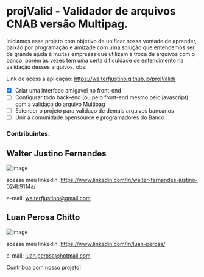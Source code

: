 # projValid - Validador de arquivos CNAB versão Multipag.

Iniciamos esse projeto com objetivo de unificar nossa vontade de aprender, paixão por programação e amizade com uma solução que entendemos ser de grande ajuda à muitas empresas que utilizam a troca de arquivos com o banco, porém às vezes tem uma certa dificuldade de entendimento na validação desses arquivos.
obs: 

Link de acess a aplicação: https://walterfjustino.github.io/projValid/

- [x] Criar uma interface amigavel no front-end
- [ ] Configurar todo back-end (ou pelo front-end mesmo pelo javascript) com a validaço do arquivo Multipag
- [ ] Estender o projeto para validaço de demais arquivos bancarios
- [ ] Unir a comunidade opensource e programadores do Banco 

<h3>Contribuintes:<h3>

<h2>Walter Justino Fernandes</h2>

![image](https://user-images.githubusercontent.com/50602816/65398168-1e98c880-dd8c-11e9-9e7a-c696a313f029.png)

acesse meu linkedin: https://www.linkedin.com/in/walter-fernandes-justino-024b9114a/

e-mail: walterfjustino@gmail.com

<h2>Luan Perosa Chitto</h2>

![image](https://user-images.githubusercontent.com/50602816/65398219-59026580-dd8c-11e9-9597-394ddf1d6cce.png)

acesse meu linkedin: https://www.linkedin.com/in/luan-perosa/

e-mail: luan.perosa@hotmail.com

Contribua com nosso projeto! 


